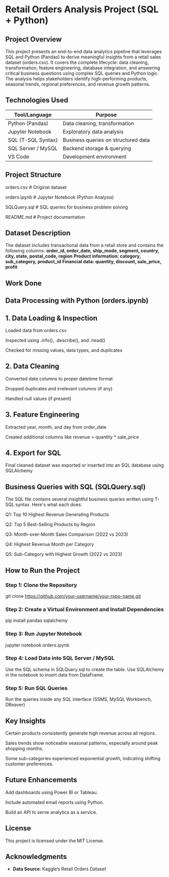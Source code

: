 # Retail Orders Analysis Project (SQL + Python)
## Project Overview
This project presents an end-to-end data analytics pipeline that leverages SQL and Python (Pandas) to derive meaningful insights from a retail sales dataset (orders.csv). It covers the complete lifecycle: data cleaning, transformation, feature engineering, database integration, and answering critical business questions using complex SQL queries and Python logic.
The analysis helps stakeholders identify high-performing products, seasonal trends, regional preferences, and revenue growth patterns.

## Technologies Used
| Tool/Language      | Purpose                             |
| ------------------ | ----------------------------------- |
| Python (Pandas)    | Data cleaning, transformation       |
| Jupyter Notebook   | Exploratory data analysis           |
| SQL (T-SQL Syntax) | Business queries on structured data |
| SQL Server / MySQL | Backend storage & querying          |
| VS Code            | Development environment             |

## Project Structure
   orders.csv            # Original dataset
   
   orders.ipynb          # Jupyter Notebook (Python Analysis)
   
   SQLQuery.sql          # SQL queries for business problem solving
   
   README.md             # Project documentation

## Dataset Description
The dataset includes transactional data from a retail store and contains the following columns:
**order_id, order_date, ship_mode, segment, country, city, state, postal_code, region**
**Product information: category, sub_category, product_id**
**Financial data: quantity, discount, sale_price, profit**

## Work Done
## Data Processing with Python (orders.ipynb)
## 1. Data Loading & Inspection
   
   Loaded data from orders.csv
   
   Inspected using .info(), .describe(), and .head()
   
   Checked for missing values, data types, and duplicates


## 2. Data Cleaning
   
   Converted date columns to proper datetime format
   
   Dropped duplicates and irrelevant columns (if any)
   
   Handled null values (if present)


## 3. Feature Engineering
   
   Extracted year, month, and day from order_date
   
   Created additional columns like revenue = quantity * sale_price
   

## 4. Export for SQL
   
   Final cleaned dataset was exported or inserted into an SQL database using SQLAlchemy
   

## Business Queries with SQL (SQLQuery.sql)
The SQL file contains several insightful business queries written using T-SQL syntax. Here's what each does:

Q1: Top 10 Highest Revenue Generating Products

Q2: Top 5 Best-Selling Products by Region

Q3: Month-over-Month Sales Comparison (2022 vs 2023)

Q4: Highest Revenue Month per Category

Q5: Sub-Category with Highest Growth (2022 vs 2023)

## How to Run the Project
### Step 1: Clone the Repository
  git clone https://github.com/your-username/your-repo-name.git

### Step 2: Create a Virtual Environment and Install Dependencies
  pip install pandas sqlalchemy

### Step 3: Run Jupyter Notebook
  jupyter notebook orders.ipynb

### Step 4: Load Data into SQL Server / MySQL
  Use the SQL schema in SQLQuery.sql to create the table.
  Use SQLAlchemy in the notebook to insert data from DataFrame.
  
### Step 5: Run SQL Queries
  Run the queries inside any SQL interface (SSMS, MySQL Workbench, DBeaver)

## Key Insights

  Certain products consistently generate high revenue across all regions.
  
  Sales trends show noticeable seasonal patterns, especially around peak shopping months.
  
  Some sub-categories experienced exponential growth, indicating shifting customer preferences.
  
  
## Future Enhancements

  Add dashboards using Power BI or Tableau.

  Include automated email reports using Python.
  
  Build an API to serve analytics as a service.


## License
  This project is licensed under the MIT License.

## Acknowledgments
- **Data Source**: Kaggle’s Retail Orders Dataset
